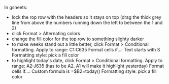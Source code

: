 In gsheets:
* lock the rop row with the headers so it stays on top (drag the thick grey line from above the numbers running down the left to between the 1 and 2)
* click Format > Alternating colors
* change the fill color for the top row to something slighty darker
* to make weeks stand out a little better, click Format > Conditional formatting.
    Apply to range: C1:C635
    Format cells if...: Text starts with   S
    Formatting style: pick a fill color
* to highlight today's date, click Format > Conditional formatting.
    Apply to range: A2:J635 (has to be A2. A1 will make it highlight yesterday)
    Format cells if...: Custom formula is   =$B2=today()
    Formatting style: pick a fill color
